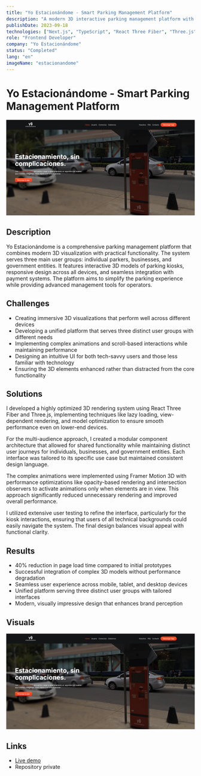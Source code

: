 ```yaml
---
title: "Yo Estacionándome - Smart Parking Management Platform"
description: "A modern 3D interactive parking management platform with multiple user interfaces"
publishDate: 2023-09-18
technologies: ["Next.js", "TypeScript", "React Three Fiber", "Three.js", "Tailwind CSS", "Framer Motion 3D"]
role: "Frontend Developer"
company: "Yo Estacionándome"
status: "Completed"
lang: "en"
imageName: "estacionandome"
---
```


# Yo Estacionándome - Smart Parking Management Platform

![Project preview](/public/assets/projects/estacionandome.png)

## Description
Yo Estacionándome is a comprehensive parking management platform that combines modern 3D visualization with practical functionality. The system serves three main user groups: individual parkers, businesses, and government entities. It features interactive 3D models of parking kiosks, responsive design across all devices, and seamless integration with payment systems. The platform aims to simplify the parking experience while providing advanced management tools for operators.

## Challenges
- Creating immersive 3D visualizations that perform well across different devices
- Developing a unified platform that serves three distinct user groups with different needs
- Implementing complex animations and scroll-based interactions while maintaining performance
- Designing an intuitive UI for both tech-savvy users and those less familiar with technology
- Ensuring the 3D elements enhanced rather than distracted from the core functionality

## Solutions
I developed a highly optimized 3D rendering system using React Three Fiber and Three.js, implementing techniques like lazy loading, view-dependent rendering, and model optimization to ensure smooth performance even on lower-end devices.

For the multi-audience approach, I created a modular component architecture that allowed for shared functionality while maintaining distinct user journeys for individuals, businesses, and government entities. Each interface was tailored to its specific use case but maintained consistent design language.

The complex animations were implemented using Framer Motion 3D with performance optimizations like opacity-based rendering and intersection observers to activate animations only when elements are in view. This approach significantly reduced unnecessary rendering and improved overall performance.

I utilized extensive user testing to refine the interface, particularly for the kiosk interactions, ensuring that users of all technical backgrounds could easily navigate the system. The final design balances visual appeal with functional clarity.

## Results
- 40% reduction in page load time compared to initial prototypes
- Successful integration of complex 3D models without performance degradation
- Seamless user experience across mobile, tablet, and desktop devices
- Unified platform serving three distinct user groups with tailored interfaces
- Modern, visually impressive design that enhances brand perception

## Visuals
![Project preview](/public/assets/projects/estacionandome.png)

## Links
- [Live demo](https://yo-estacionandome-dev.vercel.app/)
- Repository private